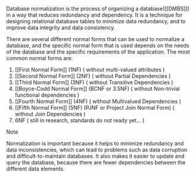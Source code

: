 Database normalization is the process of organizing a database([[DMBS]]) in a way that reduces redundancy and dependency. It is a technique for designing relational database tables to minimize data redundancy, and to improve data integrity and data consistency.

There are several different normal forms that can be used to normalize a database, and the specific normal form that is used depends on the needs of the database and the specific requirements of the application. The most common normal forms are:

1. [[First Normal Form]] (1NF) ( without multi-valued attributes )
2. [[Second Normal Form]] (2NF) ( without Partial Dependencies )
3. [[Third Normal Form]] (3NF) ( without Transitive Dependencies )
4. [[Boyce-Codd Normal Form]] (BCNF or 3.5NF) ( without Non-trivial functional dependencies )
5. [[Fourth Normal Form]] (4NF) ( without Multivalued Dependencies )
6. [[Fifth Normal Form]] (5NF) (PJNF or Project Join Normal Form) ( without Join Dependencies )
7. 6NF ( still in research, standards do not ready yet… )

>[!NOTE]
>Normalization is important because it helps to minimize redundancy and data inconsistencies, which can lead to problems such as data corruption and difficult-to-maintain databases. It also makes it easier to update and query the database, because there are fewer dependencies between the different data elements.